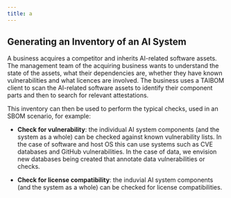 ```yaml
---
title: a
---
```

## Generating an Inventory of an AI System

A business acquires a competitor and inherits AI-related software assets. The management team of the acquiring business wants to understand the state of the assets, what their dependencies are, whether they have known vulnerabilities and what licences are involved. The business uses a TAIBOM client to scan the AI-related software assets to identify their component parts and then to search for relevant attestations.



This inventory can then be used to perform the typical checks, used in an SBOM scenario, for example:

* **Check for vulnerability**: the individual AI system components (and the system as a whole) can be checked against known vulnerability lists. In the case of software and host OS this can use systems such as CVE databases and GitHub vulnerabilities. In the case of data, we envision new databases being created that annotate data vulnerabilities or checks. 

* **Check for license compatibility**: the induvial AI system components (and the system as a whole) can be checked for license compatibilities. 